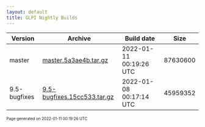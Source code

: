 ```yaml
---
layout: default
title: GLPI Nightly Builds
---
```


Version|Archive|Build date|Size
---|---|---|---
master|[master.5a3ae4b.tar.gz](master.5a3ae4b.tar.gz)|2022-01-11 00:19:26 UTC|87630600
9.5-bugfixes|[9.5-bugfixes.15cc533.tar.gz](9.5-bugfixes.15cc533.tar.gz)|2022-01-08 00:17:14 UTC|45959352

<font size="1">Page generated on 2022-01-11 00:19:26 UTC</font>
